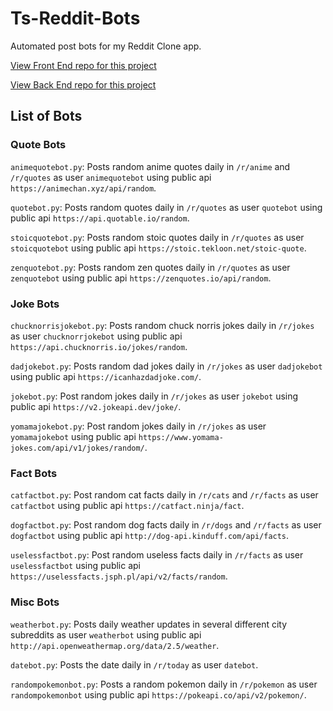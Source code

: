 # Ts-Reddit-Bots

Automated post bots for my Reddit Clone app.

[View Front End repo for this project](https://github.com/barretodanny/ts-reddit-client)

[View Back End repo for this project](https://github.com/barretodanny/ts-reddit-server)

## List of Bots

### Quote Bots

`animequotebot.py`: Posts random anime quotes daily in `/r/anime` and `/r/quotes` as user `animequotebot` using public api `https://animechan.xyz/api/random`.

`quotebot.py`: Posts random quotes daily in `/r/quotes` as user `quotebot` using public api `https://api.quotable.io/random`.

`stoicquotebot.py`: Posts random stoic quotes daily in `/r/quotes` as user `stoicquotebot` using public api `https://stoic.tekloon.net/stoic-quote`.

`zenquotebot.py`: Posts random zen quotes daily in `/r/quotes` as user `zenquotebot` using public api `https://zenquotes.io/api/random`.

### Joke Bots

`chucknorrisjokebot.py`: Posts random chuck norris jokes daily in `/r/jokes` as user `chucknorrjokebot` using public api `https://api.chucknorris.io/jokes/random`.

`dadjokebot.py`: Posts random dad jokes daily in `/r/jokes` as user `dadjokebot` using public api `https://icanhazdadjoke.com/`.

`jokebot.py`: Post random jokes daily in `/r/jokes` as user `jokebot` using public api `https://v2.jokeapi.dev/joke/`.

`yomamajokebot.py`: Post random jokes daily in `/r/jokes` as user `yomamajokebot` using public api `https://www.yomama-jokes.com/api/v1/jokes/random/`.

### Fact Bots

`catfactbot.py`: Post random cat facts daily in `/r/cats` and `/r/facts` as user `catfactbot` using public api `https://catfact.ninja/fact`.

`dogfactbot.py`: Post random dog facts daily in `/r/dogs` and `/r/facts` as user `dogfactbot` using public api `http://dog-api.kinduff.com/api/facts`.

`uselessfactbot.py`: Post random useless facts daily in `/r/facts` as user `uselessfactbot` using public api `https://uselessfacts.jsph.pl/api/v2/facts/random`.

### Misc Bots

`weatherbot.py`: Posts daily weather updates in several different city subreddits as user `weatherbot` using public api `http://api.openweathermap.org/data/2.5/weather`.

`datebot.py`: Posts the date daily in `/r/today` as user `datebot`.

`randompokemonbot.py`: Posts a random pokemon daily in `/r/pokemon` as user `randompokemonbot` using public api `https://pokeapi.co/api/v2/pokemon/`.
